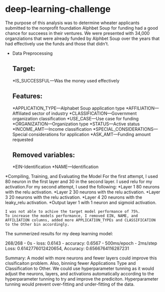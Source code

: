 # deep-learning-challenge

The purpose of this analysis was to determine wheater applicants submitted to the nonprofit foundation Alphbet Soup for funding  had a good chance for succeess in their ventures. We were presented with 34,000 organziations that were already funded by Alphbet Soup over the years that had effectively use the funds and those that didn't.

* Data Preprocessing
    ## Target:
    *IS_SUCCESSFUL—Was the money used effectively

    ## Features:
    *APPLICATION_TYPE—Alphabet Soup application type
    *AFFILIATION—Affiliated sector of industry
    *CLASSIFICATION—Government organization classification
    *USE_CASE—Use case for funding
    *ORGANIZATION—Organization type
    *STATUS—Active status
    *INCOME_AMT—Income classification
    *SPECIAL_CONSIDERATIONS—Special considerations for application
    *ASK_AMT—Funding amount requested

    ## Removed variables:
    *EIN-Identification
    *NAME—Identification

*Compiling, Training, and Evaluating the Model
    For the first attempt, I used 80 neuron in the first layer and 30 in the second layer. I used relu for my activation.For my second attempt, I used the following:
    *Layer 1 80 neurons with the relu activation.
    *Layer 2 30 neurons with the relu activation.
    *Layer 3 20 neurons with the relu activation. 
    *Layer 4 20 neurons with the leaky_relu activation. 
    *Output layer 1 with 1 neuron and sigmoid activation.
    
    I was not able to achive the target model performance of 75%.
    To increase the models performance, I removed EIN, NAME, and AFFILIATION columns, added more APPLICATION_TYPEs and CLASSIFICATION to the Other bin accordingly.


The summerized results for my deep learning model:

268/268 - 0s - loss: 0.6143 - accuracy: 0.6567 - 500ms/epoch - 2ms/step
Loss: 0.6142776012420654, Accuracy: 0.6566764116287231

Summary: A model with more neurons and fewer layers could improve this clssificaiton problem. Also, binning fewer Applications Type and Classification to Other. We could use hyperparameter tunning as it would adjust the neurons, layers, and activations automatically according to the hyperparameter tunning to try and improve the prediciton. Hyperparameter tunning would prevent over-fitting and under-fitting of the data.